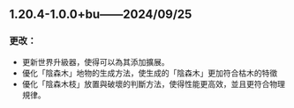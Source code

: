 ## 1.20.4-1.0.0+bu——2024/09/25

### 更改：

- 更新世界升級器，使得可以為其添加擴展。
- 優化「陰森木」地物的生成方法，使生成的「陰森木」更加符合枯木的特徵
- 優化「陰森木枝」放置與破壞的判斷方法，使得性能更高效，並且更符合物理規律。